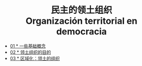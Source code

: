 <h1 align=center>民主的领土组织<br>
Organización territorial en democracia</h1>

- [01 * 一些基础概念](./concepts.md)
- [02 * 领土组织的目的](./EndOFfIntervention.md)
- [03 * 区域化：领土的组织](./Regionalization.md)